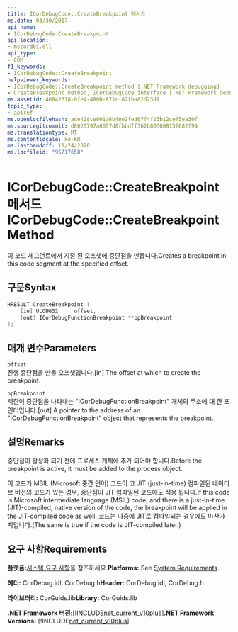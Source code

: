 ```yaml
---
title: ICorDebugCode::CreateBreakpoint 메서드
ms.date: 03/30/2017
api_name:
- ICorDebugCode.CreateBreakpoint
api_location:
- mscordbi.dll
api_type:
- COM
f1_keywords:
- ICorDebugCode::CreateBreakpoint
helpviewer_keywords:
- ICorDebugCode::CreateBreakpoint method [.NET Framework debugging]
- CreateBreakpoint method, ICorDebugCode interface [.NET Framework debugging]
ms.assetid: 46842618-0fe4-480b-871c-82fba82d23d9
topic_type:
- apiref
ms.openlocfilehash: ade428ce001a6b40e2fed67f4f23b12cef5ea30f
ms.sourcegitcommit: d8020797a6657d0fbbdff362b80300815f682f94
ms.translationtype: MT
ms.contentlocale: ko-KR
ms.lasthandoff: 11/24/2020
ms.locfileid: "95717658"
---
```

# <a name="icordebugcodecreatebreakpoint-method"></a><span data-ttu-id="8c73d-102">ICorDebugCode::CreateBreakpoint 메서드</span><span class="sxs-lookup"><span data-stu-id="8c73d-102">ICorDebugCode::CreateBreakpoint Method</span></span>

<span data-ttu-id="8c73d-103">이 코드 세그먼트에서 지정 된 오프셋에 중단점을 만듭니다.</span><span class="sxs-lookup"><span data-stu-id="8c73d-103">Creates a breakpoint in this code segment at the specified offset.</span></span>  
  
## <a name="syntax"></a><span data-ttu-id="8c73d-104">구문</span><span class="sxs-lookup"><span data-stu-id="8c73d-104">Syntax</span></span>  
  
```cpp  
HRESULT CreateBreakpoint (  
    [in] ULONG32     offset,  
    [out] ICorDebugFunctionBreakpoint **ppBreakpoint  
);  
```  
  
## <a name="parameters"></a><span data-ttu-id="8c73d-105">매개 변수</span><span class="sxs-lookup"><span data-stu-id="8c73d-105">Parameters</span></span>  

 `offset`  
 <span data-ttu-id="8c73d-106">진행 중단점을 만들 오프셋입니다.</span><span class="sxs-lookup"><span data-stu-id="8c73d-106">[in] The offset at which to create the breakpoint.</span></span>  
  
 `ppBreakpoint`  
 <span data-ttu-id="8c73d-107">제한이 중단점을 나타내는 "ICorDebugFunctionBreakpoint" 개체의 주소에 대 한 포인터입니다.</span><span class="sxs-lookup"><span data-stu-id="8c73d-107">[out] A pointer to the address of an "ICorDebugFunctionBreakpoint" object that represents the breakpoint.</span></span>  
  
## <a name="remarks"></a><span data-ttu-id="8c73d-108">설명</span><span class="sxs-lookup"><span data-stu-id="8c73d-108">Remarks</span></span>  

 <span data-ttu-id="8c73d-109">중단점이 활성화 되기 전에 프로세스 개체에 추가 되어야 합니다.</span><span class="sxs-lookup"><span data-stu-id="8c73d-109">Before the breakpoint is active, it must be added to the process object.</span></span>  
  
 <span data-ttu-id="8c73d-110">이 코드가 MSIL (Microsoft 중간 언어) 코드이 고 JIT (just-in-time) 컴파일된 네이티브 버전의 코드가 있는 경우, 중단점이 JIT 컴파일된 코드에도 적용 됩니다.</span><span class="sxs-lookup"><span data-stu-id="8c73d-110">If this code is Microsoft intermediate language (MSIL) code, and there is a just-in-time (JIT)-compiled, native version of the code, the breakpoint will be applied in the JIT-compiled code as well.</span></span> <span data-ttu-id="8c73d-111">코드는 나중에 JIT로 컴파일되는 경우에도 마찬가지입니다.</span><span class="sxs-lookup"><span data-stu-id="8c73d-111">(The same is true if the code is JIT-compiled later.)</span></span>  
  
## <a name="requirements"></a><span data-ttu-id="8c73d-112">요구 사항</span><span class="sxs-lookup"><span data-stu-id="8c73d-112">Requirements</span></span>  

 <span data-ttu-id="8c73d-113">**플랫폼:**[시스템 요구 사항](../../get-started/system-requirements.md)을 참조하세요.</span><span class="sxs-lookup"><span data-stu-id="8c73d-113">**Platforms:** See [System Requirements](../../get-started/system-requirements.md).</span></span>  
  
 <span data-ttu-id="8c73d-114">**헤더:** CorDebug.idl, CorDebug.h</span><span class="sxs-lookup"><span data-stu-id="8c73d-114">**Header:** CorDebug.idl, CorDebug.h</span></span>  
  
 <span data-ttu-id="8c73d-115">**라이브러리:** CorGuids.lib</span><span class="sxs-lookup"><span data-stu-id="8c73d-115">**Library:** CorGuids.lib</span></span>  
  
 <span data-ttu-id="8c73d-116">**.NET Framework 버전:**[!INCLUDE[net_current_v10plus](../../../../includes/net-current-v10plus-md.md)]</span><span class="sxs-lookup"><span data-stu-id="8c73d-116">**.NET Framework Versions:** [!INCLUDE[net_current_v10plus](../../../../includes/net-current-v10plus-md.md)]</span></span>
